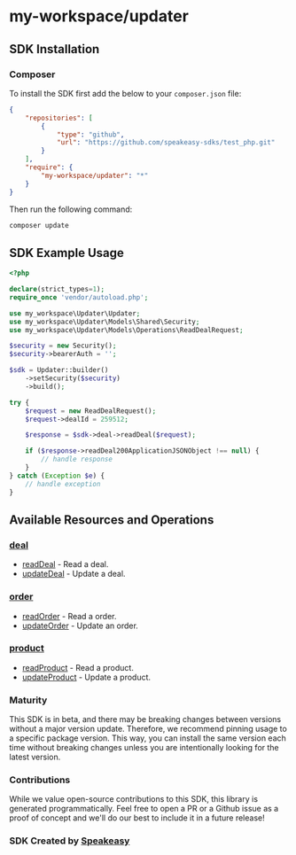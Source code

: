 # my-workspace/updater

<!-- Start SDK Installation -->
## SDK Installation

### Composer

To install the SDK first add the below to your `composer.json` file:

```json
{
    "repositories": [
        {
            "type": "github",
            "url": "https://github.com/speakeasy-sdks/test_php.git"
        }
    ],
    "require": {
        "my-workspace/updater": "*"
    }
}
```

Then run the following command:

```bash
composer update
```
<!-- End SDK Installation -->

## SDK Example Usage
<!-- Start SDK Example Usage -->
```php
<?php

declare(strict_types=1);
require_once 'vendor/autoload.php';

use my_workspace\Updater\Updater;
use my_workspace\Updater\Models\Shared\Security;
use my_workspace\Updater\Models\Operations\ReadDealRequest;

$security = new Security();
$security->bearerAuth = '';

$sdk = Updater::builder()
    ->setSecurity($security)
    ->build();

try {
    $request = new ReadDealRequest();
    $request->dealId = 259512;

    $response = $sdk->deal->readDeal($request);

    if ($response->readDeal200ApplicationJSONObject !== null) {
        // handle response
    }
} catch (Exception $e) {
    // handle exception
}

```
<!-- End SDK Example Usage -->

<!-- Start SDK Available Operations -->
## Available Resources and Operations


### [deal](docs/sdks/deal/README.md)

* [readDeal](docs/sdks/deal/README.md#readdeal) - Read a deal.
* [updateDeal](docs/sdks/deal/README.md#updatedeal) - Update a deal.

### [order](docs/sdks/order/README.md)

* [readOrder](docs/sdks/order/README.md#readorder) - Read a order.
* [updateOrder](docs/sdks/order/README.md#updateorder) - Update an order.

### [product](docs/sdks/product/README.md)

* [readProduct](docs/sdks/product/README.md#readproduct) - Read a product.
* [updateProduct](docs/sdks/product/README.md#updateproduct) - Update a product.
<!-- End SDK Available Operations -->



<!-- Start Dev Containers -->

<!-- End Dev Containers -->

<!-- Placeholder for Future Speakeasy SDK Sections -->



### Maturity

This SDK is in beta, and there may be breaking changes between versions without a major version update. Therefore, we recommend pinning usage
to a specific package version. This way, you can install the same version each time without breaking changes unless you are intentionally
looking for the latest version.

### Contributions

While we value open-source contributions to this SDK, this library is generated programmatically.
Feel free to open a PR or a Github issue as a proof of concept and we'll do our best to include it in a future release!

### SDK Created by [Speakeasy](https://docs.speakeasyapi.dev/docs/using-speakeasy/client-sdks)
